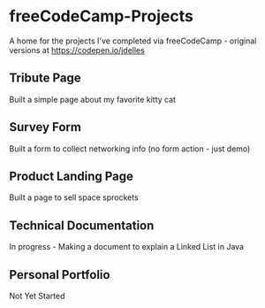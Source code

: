 # freeCodeCamp-Projects
A home for the projects I've completed via freeCodeCamp - original versions at https://codepen.io/jdelles

## Tribute Page
Built a simple page about my favorite kitty cat

## Survey Form
Built a form to collect networking info (no form action - just demo) 

## Product Landing Page
Built a page to sell space sprockets

## Technical Documentation
In progress - Making a document to explain a Linked List in Java

## Personal Portfolio
Not Yet Started